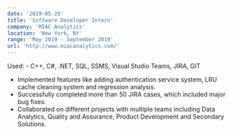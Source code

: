 ```yaml
---
date: '2019-05-29'
title: 'Software Developer Intern'
company: 'MIAC Analytics'
location: 'New York, NY'
range: 'May 2019 - September 2019'
url: 'http://www.miacanalytics.com/'
---
```


Used: - C++, C#, .NET, SQL, SSMS, Visual Studio Teams, JIRA, GIT
- Implemented features like adding authentication service system, LRU cache cleaning
system and regression analysis.
- Successfully completed more than 50 JIRA cases, which included major bug fixes.
- Collaborated on different projects with multiple teams including Data Analytics,
Quality and Assurance, Product Development and Secondary Solutions. 